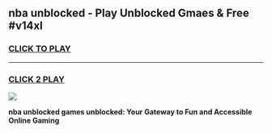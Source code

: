 
## nba unblocked - Play Unblocked Gmaes & Free #v14xl
<h3>
<a href="https://news.freeplayer.one?title=nba_unblocked&ref=03M">CLICK TO PLAY</a></h3>
<hr>

<h3>
<a href="https://news.freeplayer.one?title=nba_unblocked&ref=03M">CLICK 2 PLAY</a>
  
</h3>

<a href="https://news.freeplayer.one?title=nba_unblocked&ref=03M"><img src="https://clearcache.store/games.png"></a>


**nba unblocked games unblocked: Your Gateway to Fun and Accessible Online Gaming**

